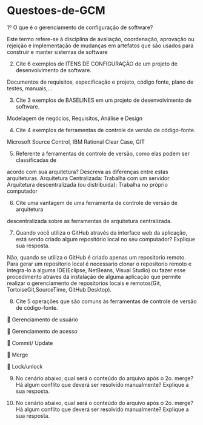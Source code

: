 # Questoes-de-GCM

1º O que é o gerenciamento de configuração de software?

Este termo refere-se à disciplina de avaliação, coordenação, aprovação ou rejeição e
implementação de mudanças em artefatos que são usados para construir e manter
sistemas de software


2) Cite 6 exemplos de ITENS DE CONFIGURAÇÃO de um projeto de desenvolvimento de
software.

Documentos de requisitos, especificação e projeto, código fonte, plano de testes,
manuais,...


3) Cite 3 exemplos de BASELINES em um projeto de desenvolvimento de software.

Modelagem de negócios, Requisitos, Análise e Design


4) Cite 4 exemplos de ferramentas de controle de versão de código-fonte.

Microsoft Source Control, IBM Rational Clear Case, GIT


5) Referente a ferramentas de controle de versão, como elas podem ser classificadas de

acordo com sua arquitetura? Descreva as diferenças entre estas arquiteturas.
Arquitetura Centralizada: Trabalha com um servidor
Arquitetura descentralizada (ou distribuída): Trabalha no próprio computador


6) Cite uma vantagem de uma ferramenta de controle de versão de arquitetura

descentralizada sobre as ferramentas de arquitetura centralizada.


7) Quando você utiliza o GitHub através da interface web da aplicação, está sendo criado algum repositório local no seu computador? Explique sua resposta.

Não, quando se utiliza o GitHub é criado apenas um repositorio remoto. Para gerar um repositorio local é necessario clonar o repositorio remoto e integra-lo a alguma IDE(Eclipse, NetBeans, Visual Studio) ou fazer esse procedimento atraves da instalação de alguma aplicação que permite realizar o gerenciamento de repositorios locais e remotos(Git, TortoiseGit,SourceTime, GitHub Desktop).

8) Cite 5 operações que são comuns às ferramentas de controle de versão de código-fonte.

 Gerenciamento de usuário

 Gerenciamento de acesso

 Commit/ Update

 Merge

 Lock/unlock


9) No cenário abaixo, qual será o conteúdo do arquivo após o 2o. merge? Há algum conflito que deverá ser resolvido manualmente? Explique a sua resposta. 


10) No cenário abaixo, qual será o conteúdo do arquivo após o 2o. merge? Há algum conflito que deverá ser resolvido manualmente? Explique a sua resposta.
